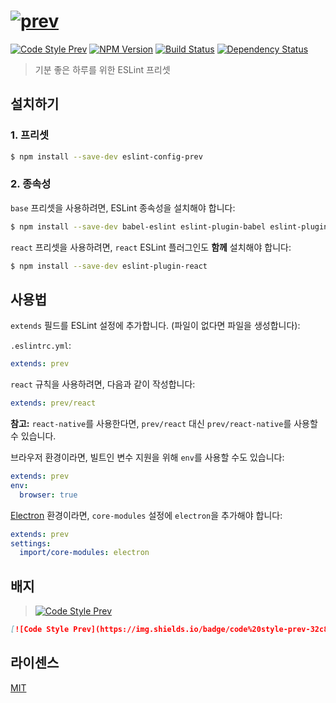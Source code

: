 # [![prev](https://cdn.rawgit.com/preco21/eslint-config-prev/master/assets/logo.svg)](https://github.com/preco21/eslint-config-prev)

[![Code Style Prev](https://img.shields.io/badge/code%20style-prev-32c8fc.svg?style=flat-square)](https://github.com/preco21/eslint-config-prev)
[![NPM Version](https://img.shields.io/npm/v/eslint-config-prev.svg?style=flat-square)](https://www.npmjs.com/package/eslint-config-prev)
[![Build Status](https://img.shields.io/travis/preco21/eslint-config-prev/master.svg?style=flat-square)](https://travis-ci.org/preco21/eslint-config-prev)
[![Dependency Status](https://dependencyci.com/github/preco21/eslint-config-prev/badge?style=flat-square)](https://dependencyci.com/github/preco21/eslint-config-prev)

> 기분 좋은 하루를 위한 ESLint 프리셋

## 설치하기

### 1. 프리셋

```bash
$ npm install --save-dev eslint-config-prev
```

### 2. 종속성

`base` 프리셋을 사용하려면, ESLint 종속성을 설치해야 합니다:

```bash
$ npm install --save-dev babel-eslint eslint-plugin-babel eslint-plugin-import
```

`react` 프리셋을 사용하려면, `react` ESLint 플러그인도 **함께** 설치해야 합니다:

```bash
$ npm install --save-dev eslint-plugin-react
```

## 사용법

`extends` 필드를 ESLint 설정에 추가합니다. (파일이 없다면 파일을 생성합니다):

`.eslintrc.yml`:

```yaml
extends: prev
```

`react` 규칙을 사용하려면, 다음과 같이 작성합니다:

```yaml
extends: prev/react
```

**참고:** `react-native`를 사용한다면, `prev/react` 대신 `prev/react-native`를
사용할 수 있습니다.

브라우저 환경이라면, 빌트인 변수 지원을 위해 `env`를 사용할 수도 있습니다:

```yaml
extends: prev
env:
  browser: true
```

[Electron](electron.atom.io) 환경이라면, `core-modules` 설정에 `electron`을
추가해야 합니다:

```yaml
extends: prev
settings:
  import/core-modules: electron
```

## 배지

> [![Code Style Prev](https://img.shields.io/badge/code%20style-prev-32c8fc.svg?style=flat-square)](https://github.com/preco21/eslint-config-prev)

```markdown
[![Code Style Prev](https://img.shields.io/badge/code%20style-prev-32c8fc.svg?style=flat-square)](https://github.com/preco21/eslint-config-prev)
```

## 라이센스

[MIT](http://preco.mit-license.org/)

